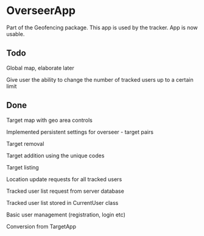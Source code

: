 # OverseerApp
Part of the Geofencing package. This app is used by the tracker. App is now usable.

## Todo

Global map, elaborate later

Give user the ability to change the number of tracked users up to a certain limit

## Done

Target map with geo area controls

Implemented persistent settings for overseer - target pairs 

Target removal

Target addition using the unique codes

Target listing

Location update requests for all tracked users

Tracked user list request from server database

Tracked user list stored in CurrentUser class

Basic user management (registration, login etc)

Conversion from TargetApp